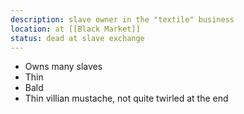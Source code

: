 ```yaml
---
description: slave owner in the "textile" business
location: at [[Black Market]]
status: dead at slave exchange
---
```

- Owns many slaves
- Thin
- Bald
- Thin villian mustache, not quite twirled at the end
